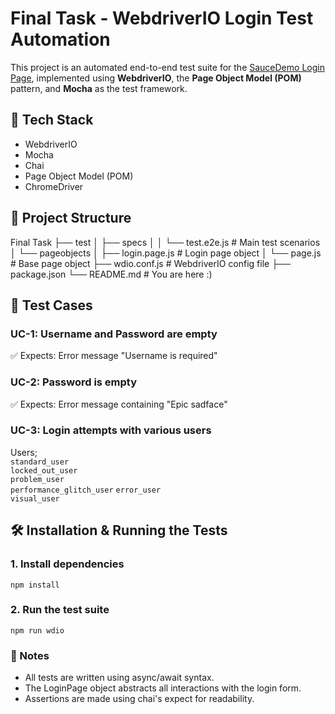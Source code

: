 # Final Task - WebdriverIO Login Test Automation

This project is an automated end-to-end test suite for the [SauceDemo Login Page](https://www.saucedemo.com/), implemented using **WebdriverIO**, the **Page Object Model (POM)** pattern, and **Mocha** as the test framework.

## 🚀 Tech Stack

- WebdriverIO
- Mocha
- Chai
- Page Object Model (POM)
- ChromeDriver

## 📂 Project Structure

Final Task
├── test
│   ├── specs
│   │   └── test.e2e.js # Main test scenarios
│   └── pageobjects
│       ├── login.page.js # Login page object
│       └── page.js # Base page object
├── wdio.conf.js # WebdriverIO config file
├── package.json
└── README.md # You are here :)


## 🧪 Test Cases

### UC-1: Username and Password are empty  
✅ Expects: Error message "Username is required"

### UC-2: Password is empty  
✅ Expects: Error message containing "Epic sadface"

### UC-3: Login attempts with various users

 Users;                
 `standard_user`           
 `locked_out_user`         
 `problem_user`            
 `performance_glitch_user` 
 `error_user`              
 `visual_user`             

## 🛠️ Installation & Running the Tests

### 1. Install dependencies

```npm install```


### 2. Run the test suite

```npm run wdio```


### 📌 Notes

  - All tests are written using async/await syntax.
  - The LoginPage object abstracts all interactions with the login form.
  - Assertions are made using chai's expect for readability.
